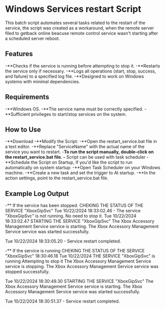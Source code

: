 # Windows Services restart Script

This batch script automates several tasks related to the restart of the service, the script was created as a workaround, when the remote server filed to getback online beacuse remote control service wasn't starting after a scheduled server reboot.


## Features

-**Checks if the service is running before attempting to stop it.
-**Restarts the service only if necessary.
-**Logs all operations (start, stop, success, and failure) to a specified log file.
-**Designed to work on Windows systems with minimal dependencies.

## Requirements
-**Windows OS.
-**The service name must be correctly specified.
-**Sufficient privileges to start/stop services on the system.
## How to Use

-**Download
-**Modify the Script:
-**Open the restart_service.bat file in a text editor.
-**Replace "ServiceName" with the actual name of the service you want to restart.
-**To run the script manually, double-click on the restart_service.bat file.
-** Script can be used with task scheduler
-**Schedule the Script on Startup, If you'd like the script to run automatically on system startup:
-**Open Task Scheduler on your Windows machine.
-**Create a new task and set the trigger to At startup.
-**In the action settings, point to the restart_service.bat file.
 ## Example Log Output
 -** If the service has been stopped.
 CHEKING THE STATUS OF THE SERVICE "XboxGipSvc" 
Tue 10/22/2024 18:33:02.46 - The service "XboxGipSvc" is not running. No need to stop it. 
Tue 10/22/2024 18:33:02.47 STARTING THE SERVICE "XboxGipSvc" 
The Xbox Accessory Management Service service is starting.
The Xbox Accessory Management Service service was started successfully.

Tue 10/22/2024 18:33:05.20 - Service restart completed.

-** If the service is running
CHEKING THE STATUS OF THE SERVICE "XboxGipSvc" 
18:30:46.18 Tue 10/22/2024 THE SERVICE "XboxGipSvc" is running Attempting to stop it
The Xbox Accessory Management Service service is stopping.
The Xbox Accessory Management Service service was stopped successfully.

Tue 10/22/2024 18:30:49.30 STARTING THE SERVICE "XboxGipSvc" 
The Xbox Accessory Management Service service is starting.
The Xbox Accessory Management Service service was started successfully.

Tue 10/22/2024 18:30:51.37 - Service restart completed.
